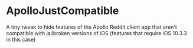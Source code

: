 # ApolloJustCompatible
A tiny tweak to hide features of the Apollo Reddit client app that aren't compatible with jailbroken versions of iOS (features that require iOS 10.3.3 in this case)
